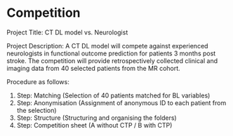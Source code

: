 # Competition
Project Title: CT DL model vs. Neurologist

Project Description: A CT DL model will compete against experienced neurologists in functional outcome prediction for patients 3 months post stroke.
The competition will provide retrospectively collected clinical and imaging data from 40 selected patients from the MR cohort.

Procedure as follows:

1. Step: Matching (Selection of 40 patients matched for BL variables)
2. Step: Anonymisation (Assignment of anonymous ID to each patient from the selection)
3. Step: Structure (Structuring and organising the folders)
4. Step: Competition sheet (A without CTP / B with CTP)

